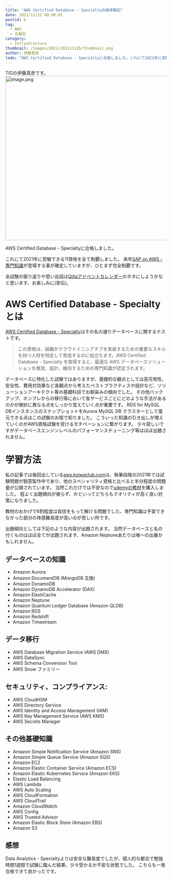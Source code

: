 ```yaml
---
title: "AWS Certified Database - Specialty合格体験記"
date: 2021/11/12 00:00:01
postid: b
tag:
  - AWS
  - 合格記
category:
  - Infrastructure
thumbnail: /images/2021/20211112b/thumbnail.png
author: 伊藤真彦
lede: "AWS Certified Database - Specialtyに合格しました。これにて2021年に受験できる11資格を全て制覇しました。来年SAP on AWS - 専門知識が登場する事が確定していますが、ひとまず完全制覇です。"
---
```


TIGの伊藤真彦です。
<img src="/images/2021/20211112b/image.png" alt="image.png" width="512" height="512" loading="lazy">

AWS Certified Database - Specialtyに合格しました。

これにて2021年に受験できる11資格を全て制覇しました。
来年[SAP on AWS - 専門知識](https://aws.amazon.com/jp/certification/coming-soon/)が登場する事が確定していますが、ひとまず完全制覇です。

全試験の振り返りや思い出話は[Qiitaアドベントカレンダー](https://qiita.com/advent-calendar/2021/future)のネタにしようかなと思います、お楽しみに(宣伝)。

# AWS Certified Database - Specialtyとは

[AWS Certified Database - Specialty](https://aws.amazon.com/jp/certification/certified-database-specialty/)はその名の通りデータベースに関するテストです。

> この資格は、組織がクラウドイニシアチブを実装するための重要なスキルを持つ人材を特定して育成するのに役立ちます。AWS Certified Database - Specialty を取得すると、最適な AWS データベースソリューションを推奨、設計、維持するための専門知識が認定されます。

データベースに特化した試験ではありますが、基礎的な観点としては高可用性、安全性、費用対効果など各観点から考えたベストプラクティスや設計など、ソリューションアーキテクト等の基礎科目でお馴染みの傾向でした。
その他バックアップ、オンプレからの移行等において各サービスごとにどのような手法があるのかが微妙に異なる点をしっかり覚えていく点が重要です。
RDS for MySQL DBインスタンスのスナップショットをAurora MySQL DB クラスターとして復元できる点はこの試験のお陰で知りました。
こういった知識の引き出しが増えていくのがAWS資格試験を受けるモチベーションに繋がります。
少々寂しいですがデータベースエンジンレベルのパフォーマンスチューニング等はほぼ出題されません。

# 学習方法

私の記事では毎回出している[aws.koiwaclub.com](https://aws.koiwaclub.com/)は、執筆段階の2021年では試験問題が鋭意製作中であり、他のスペシャリティ資格と比べると半分程度の問題量が公開されています。
当然これだけでは不安なので[udemyの教材](https://www.udemy.com/course/aws-certified-database-specialty-practice-exams-dbs-c01/)を購入しました。
程よく出題傾向が被らず、かといってどちらもクオリティが高く良い対策になりました。

教材のおかげで6割程度は自信をもって解ける問題でした、専門知識は予習できなかった部分の体感難易度が高いのが苦しい所です。

出題傾向としては下記のような内容が出題されます。
当然データベースと名の付くものはほぼ全てが出題されます、Amazon Neptuneあたりは唯一の出番かもしれません。

## データベースの知識

* Amazon Aurora
* Amazon DocumentDB (MongoDB 互換)
* Amazon DynamoDB
* Amazon DynamoDB Accelerator (DAX)
* Amazon ElastiCache
* Amazon Neptune
* Amazon Quantum Ledger Database (Amazon QLDB)
* Amazon RDS
* Amazon Redshift
* Amazon Timestream

## データ移行

* AWS Database Migration Service (AWS DMS)
* AWS DataSync
* AWS Schema Conversion Tool
* AWS Snow ファミリー

## セキュリティ、コンプライアンス:

* AWS CloudHSM
* AWS Directory Service
* AWS Identity and Access Management (IAM)
* AWS Key Management Service (AWS KMS)
* AWS Secrets Manager

## その他基礎知識

* Amazon Simple Notification Service (Amazon SNS)
* Amazon Simple Queue Service (Amazon SQS)
* Amazon EC2
* Amazon Elastic Container Service (Amazon ECS)
* Amazon Elastic Kubernetes Service (Amazon EKS)
* Elastic Load Balancing
* AWS Lambda
* AWS Auto Scaling
* AWS CloudFormation
* AWS CloudTrail
* Amazon CloudWatch
* AWS Config
* AWS Trusted Advisor
* Amazon Elastic Block Store (Amazon EBS)
* Amazon S3

## 感想

Data Analytics - Specialtyよりは安全な難易度でしたが、個人的な都合で勉強時間1週間で試験に臨んだ結果、少々受かるか不安な状態でした。
こちらも一発合格できて良かったです。
